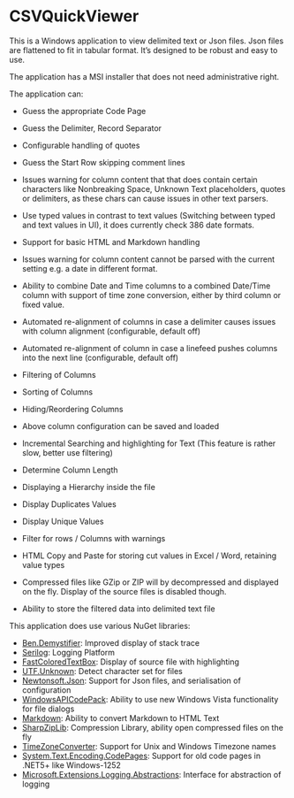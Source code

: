 # CSVQuickViewer

This is a Windows application to view delimited text or Json files. Json files are flattened to fit in tabular format.
It’s designed to be robust and easy to use.

The application has a MSI installer that does not need administrative right. 

The application can:
* Guess the appropriate Code Page
* Guess the Delimiter, Record Separator
* Configurable handling of quotes
* Guess the Start Row skipping comment lines
* Issues warning for column content that that does contain certain characters like Nonbreaking Space, Unknown Text placeholders, quotes or delimiters, as these chars can cause issues in other text parsers.

* Use typed values in contrast to text values (Switching between typed and text values in UI), it does currently check 386 date formats. 
* Support for basic HTML and Markdown handling
* Issues warning for column content cannot be parsed with the current setting e.g. a date in different format.
* Ability to combine Date and Time columns to a combined Date/Time column with support of time zone conversion, either by third column or fixed value.
* Automated re-alignment of columns in case a delimiter causes issues with column alignment (configurable, default off)
* Automated re-alignment of column in case a linefeed pushes columns into the next line (configurable, default off)

* Filtering of Columns
* Sorting of Columns
* Hiding/Reordering Columns
* Above column configuration can be saved and loaded
* Incremental Searching and highlighting for Text (This feature is rather slow, better use filtering)

* Determine Column Length
* Displaying a Hierarchy inside the file
* Display Duplicates Values
* Display Unique Values
* Filter for rows / Columns with warnings

* HTML Copy and Paste for storing cut values in Excel / Word,  retaining value types

* Compressed files like GZip or ZIP will by decompressed and displayed on the fly. Display of the source files is disabled though.

* Ability to store the filtered data into delimited text file


This application does use various NuGet libraries:
* [Ben.Demystifier](https://github.com/benaadams/Ben.Demystifier): Improved display of stack trace
* [Serilog](https://serilog.net/): Logging Platform
* [FastColoredTextBox](https://www.codeproject.com/Articles/161871/Fast-Colored-TextBox-for-syntax-highlighting-2): Display of source file with highlighting
* [UTF.Unknown](https://github.com/CharsetDetector/UTF-unknown): Detect character set for files
* [Newtonsoft.Json](https://www.newtonsoft.com/json): Support for Json files, and serialisation of configuration
* [WindowsAPICodePack](https://github.com/contre/Windows-API-Code-Pack-1.1): Ability to use new Windows Vista functionality for file dialogs
* [Markdown](https://github.com/hey-red/Markdown): Ability to convert Markdown to HTML Text
* [SharpZipLib](https://github.com/icsharpcode/SharpZipLib): Compression Library, ability open compressed files on the fly
* [TimeZoneConverter](https://github.com/mattjohnsonpint/TimeZoneConverter): Support for Unix and Windows Timezone names
* [System.Text.Encoding.CodePages](https://dot.net/): Support for old code pages in .NET5+ like Windows-1252
* [Microsoft.Extensions.Logging.Abstractions](https://dot.net/): Interface for abstraction of logging
